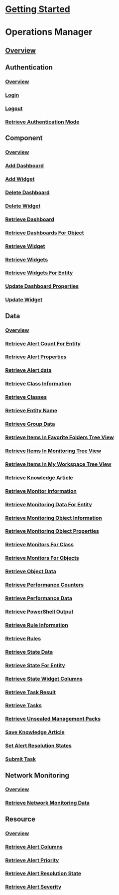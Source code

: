 # [Getting Started](../index.md)
# Operations Manager
## [Overview](../docs-ref-conceptual/operationsmanager/index.md)
## Authentication
### [Overview](operationsmanager/Authentication.yml)
### [Login](operationsmanager/Authentication/Login.yml)
### [Logout](operationsmanager/Authentication/Logout.yml)
### [Retrieve Authentication Mode](operationsmanager/Authentication/Retrieve%20Authentication%20Mode.yml)
## Component
### [Overview](operationsmanager/Component.yml)
### [Add Dashboard](operationsmanager/Component/Add%20Dashboard.yml)
### [Add Widget](operationsmanager/Component/Add%20Widget.yml)
### [Delete Dashboard](operationsmanager/Component/Delete%20Dashboard.yml)
### [Delete Widget](operationsmanager/Component/Delete%20Widget.yml)
### [Retrieve Dashboard](operationsmanager/Component/Retrieve%20Dashboard.yml)
### [Retrieve Dashboards For Object](operationsmanager/Component/Retrieve%20Dashboards%20For%20Object.yml)
### [Retrieve Widget](operationsmanager/Component/Retrieve%20Widget.yml)
### [Retrieve Widgets](operationsmanager/Component/Retrieve%20Widgets.yml)
### [Retrieve Widgets For Entity](operationsmanager/Component/Retrieve%20Widgets%20For%20Entity.yml)
### [Update Dashboard Properties](operationsmanager/Component/Update%20Dashboard%20Properties.yml)
### [Update Widget](operationsmanager/Component/Update%20Widget.yml)
## Data
### [Overview](operationsmanager/Data.yml)
### [Retrieve Alert Count For Entity](operationsmanager/Data/Retrieve%20Alert%20Count%20For%20Entity.yml)
### [Retrieve Alert Properties](operationsmanager/Data/Retrieve%20Alert%20Properties.yml)
### [Retrieve Alert data](operationsmanager/Data/Retrieve%20Alert%20data.yml)
### [Retrieve Class Information](operationsmanager/Data/Retrieve%20Class%20Information.yml)
### [Retrieve Classes](operationsmanager/Data/Retrieve%20Classes.yml)
### [Retrieve Entity Name](operationsmanager/Data/Retrieve%20Entity%20Name.yml)
### [Retrieve Group Data](operationsmanager/Data/Retrieve%20Group%20Data.yml)
### [Retrieve Items In Favorite Folders Tree View](operationsmanager/Data/Retrieve%20Items%20In%20Favorite%20Folders%20Tree%20View.yml)
### [Retrieve Items In Monitoring Tree View](operationsmanager/Data/Retrieve%20Items%20In%20Monitoring%20Tree%20View.yml)
### [Retrieve Items In My Workspace Tree View](operationsmanager/Data/Retrieve%20Items%20In%20My%20Workspace%20Tree%20View.yml)
### [Retrieve Knowledge Article](operationsmanager/Data/Retrieve%20Knowledge%20Article.yml)
### [Retrieve Monitor Information](operationsmanager/Data/Retrieve%20Monitor%20Information.yml)
### [Retrieve Monitoring Data For Entity](operationsmanager/Data/Retrieve%20Monitoring%20Data%20For%20Entity.yml)
### [Retrieve Monitoring Object Information](operationsmanager/Data/Retrieve%20Monitoring%20Object%20Information.yml)
### [Retrieve Monitoring Object Properties](operationsmanager/Data/Retrieve%20Monitoring%20Object%20Properties.yml)
### [Retrieve Monitors For Class](operationsmanager/Data/Retrieve%20Monitors%20For%20Class.yml)
### [Retrieve Monitors For Objects](operationsmanager/Data/Retrieve%20Monitors%20For%20Objects.yml)
### [Retrieve Object Data](operationsmanager/Data/Retrieve%20Object%20Data.yml)
### [Retrieve Performance Counters](operationsmanager/Data/Retrieve%20Performance%20Counters.yml)
### [Retrieve Performance Data](operationsmanager/Data/Retrieve%20Performance%20Data.yml)
### [Retrieve PowerShell Output](operationsmanager/Data/Retrieve%20PowerShell%20Output.yml)
### [Retrieve Rule Information](operationsmanager/Data/Retrieve%20Rule%20Information.yml)
### [Retrieve Rules](operationsmanager/Data/Retrieve%20Rules.yml)
### [Retrieve State Data](operationsmanager/Data/Retrieve%20State%20Data.yml)
### [Retrieve State For Entity](operationsmanager/Data/Retrieve%20State%20For%20Entity.yml)
### [Retrieve State Widget Columns](operationsmanager/Data/Retrieve%20State%20Widget%20Columns.yml)
### [Retrieve Task Result](operationsmanager/Data/Retrieve%20Task%20Result.yml)
### [Retrieve Tasks](operationsmanager/Data/Retrieve%20Tasks.yml)
### [Retrieve Unsealed Management Packs](operationsmanager/Data/Retrieve%20Unsealed%20Management%20Packs.yml)
### [Save Knowledge Article](operationsmanager/Data/Save%20Knowledge%20Article.yml)
### [Set Alert Resolution States](operationsmanager/Data/Set%20Alert%20Resolution%20States.yml)
### [Submit Task](operationsmanager/Data/Submit%20Task.yml)
## Network Monitoring
### [Overview](operationsmanager/NetworkMonitoring.yml)
### [Retrieve Network Monitoring Data](operationsmanager/NetworkMonitoring/Retrieve%20Network%20Monitoring%20Data.yml)
## Resource
### [Overview](operationsmanager/Resource.yml)
### [Retrieve Alert Columns](operationsmanager/Resource/Retrieve%20Alert%20Columns.yml)
### [Retrieve Alert Priority](operationsmanager/Resource/Retrieve%20Alert%20Priority.yml)
### [Retrieve Alert Resolution State](operationsmanager/Resource/Retrieve%20Alert%20Resolution%20State.yml)
### [Retrieve Alert Severity](operationsmanager/Resource/Retrieve%20Alert%20Severity.yml)
